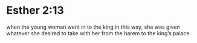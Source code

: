 # Esther 2:13

when the young woman went in to the king in this way, she was given whatever she desired to take with her from the harem to the king’s palace.
